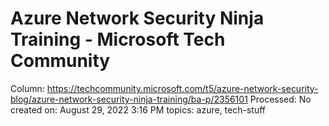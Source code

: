 # Azure Network Security Ninja Training - Microsoft Tech Community

Column: https://techcommunity.microsoft.com/t5/azure-network-security-blog/azure-network-security-ninja-training/ba-p/2356101
Processed: No
created on: August 29, 2022 3:16 PM
topics: azure, tech-stuff